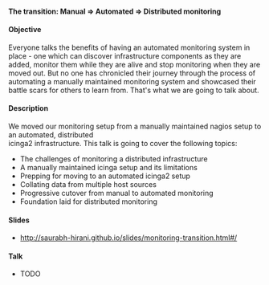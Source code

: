 #### The transition: Manual => Automated => Distributed monitoring

#### Objective
Everyone talks the benefits of having an automated monitoring system in place - one which can discover
infrastructure components as they are added, monitor them while they are alive and stop monitoring when
they are moved out. But no one has chronicled their journey through the process of automating a manually
maintained monitoring system and showcased their battle scars for others to learn from. That's what
we are going to talk about.

#### Description
We moved our monitoring setup from a manually maintained nagios setup to an automated, distributed  
icinga2 infrastructure. This talk is going to cover the following topics:

- The challenges of monitoring a distributed infrastructure
- A manually maintained icinga setup and its limitations
- Prepping for moving to an automated icinga2 setup
- Collating data from multiple host sources
- Progressive cutover from manual to automated monitoring
- Foundation laid for distributed monitoring

#### Slides

- http://saurabh-hirani.github.io/slides/monitoring-transition.html#/

#### Talk

- TODO
